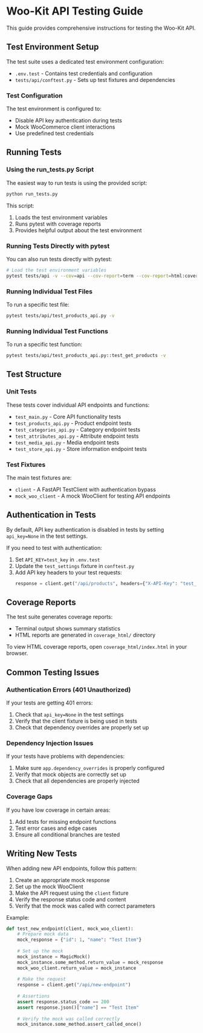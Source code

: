 # Woo-Kit API Testing Guide

This guide provides comprehensive instructions for testing the Woo-Kit API.

## Test Environment Setup

The test suite uses a dedicated test environment configuration:

- `.env.test` - Contains test credentials and configuration
- `tests/api/conftest.py` - Sets up test fixtures and dependencies

### Test Configuration

The test environment is configured to:

- Disable API key authentication during tests
- Mock WooCommerce client interactions
- Use predefined test credentials

## Running Tests

### Using the run_tests.py Script

The easiest way to run tests is using the provided script:

```bash
python run_tests.py
```

This script:
1. Loads the test environment variables
2. Runs pytest with coverage reports
3. Provides helpful output about the test environment

### Running Tests Directly with pytest

You can also run tests directly with pytest:

```bash
# Load the test environment variables
pytest tests/api -v --cov=api --cov-report=term --cov-report=html:coverage_html
```

### Running Individual Test Files

To run a specific test file:

```bash
pytest tests/api/test_products_api.py -v
```

### Running Individual Test Functions

To run a specific test function:

```bash
pytest tests/api/test_products_api.py::test_get_products -v
```

## Test Structure

### Unit Tests

These tests cover individual API endpoints and functions:

- `test_main.py` - Core API functionality tests
- `test_products_api.py` - Product endpoint tests
- `test_categories_api.py` - Category endpoint tests
- `test_attributes_api.py` - Attribute endpoint tests
- `test_media_api.py` - Media endpoint tests
- `test_store_api.py` - Store information endpoint tests

### Test Fixtures

The main test fixtures are:

- `client` - A FastAPI TestClient with authentication bypass
- `mock_woo_client` - A mock WooClient for testing API endpoints

## Authentication in Tests

By default, API key authentication is disabled in tests by setting `api_key=None` in the test settings.

If you need to test with authentication:

1. Set `API_KEY=test_key` in `.env.test`
2. Update the `test_settings` fixture in `conftest.py`
3. Add API key headers to your test requests:
   ```python
   response = client.get("/api/products", headers={"X-API-Key": "test_key"})
   ```

## Coverage Reports

The test suite generates coverage reports:

- Terminal output shows summary statistics
- HTML reports are generated in `coverage_html/` directory

To view HTML coverage reports, open `coverage_html/index.html` in your browser.

## Common Testing Issues

### Authentication Errors (401 Unauthorized)

If your tests are getting 401 errors:

1. Check that `api_key=None` in the test settings
2. Verify that the client fixture is being used in tests
3. Check that dependency overrides are properly set up

### Dependency Injection Issues

If your tests have problems with dependencies:

1. Make sure `app.dependency_overrides` is properly configured
2. Verify that mock objects are correctly set up
3. Check that all dependencies are properly injected

### Coverage Gaps

If you have low coverage in certain areas:

1. Add tests for missing endpoint functions
2. Test error cases and edge cases
3. Ensure all conditional branches are tested

## Writing New Tests

When adding new API endpoints, follow this pattern:

1. Create an appropriate mock response
2. Set up the mock WooClient
3. Make the API request using the `client` fixture
4. Verify the response status code and content
5. Verify that the mock was called with correct parameters

Example:

```python
def test_new_endpoint(client, mock_woo_client):
    # Prepare mock data
    mock_response = {"id": 1, "name": "Test Item"}
    
    # Set up the mock
    mock_instance = MagicMock()
    mock_instance.some_method.return_value = mock_response
    mock_woo_client.return_value = mock_instance
    
    # Make the request
    response = client.get("/api/new-endpoint")
    
    # Assertions
    assert response.status_code == 200
    assert response.json()["name"] == "Test Item"
    
    # Verify the mock was called correctly
    mock_instance.some_method.assert_called_once()
```
